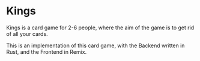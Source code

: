 # Kings

Kings is a card game for 2-6 people, where the aim of the game is to get rid of all your cards.

This is an implementation of this card game, with the Backend written in Rust, and the Frontend in Remix.
